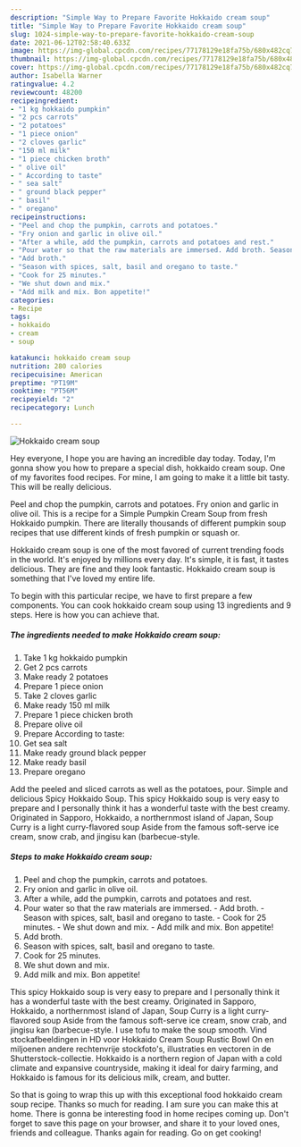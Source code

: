 ```yaml
---
description: "Simple Way to Prepare Favorite Hokkaido cream soup"
title: "Simple Way to Prepare Favorite Hokkaido cream soup"
slug: 1024-simple-way-to-prepare-favorite-hokkaido-cream-soup
date: 2021-06-12T02:58:40.633Z
image: https://img-global.cpcdn.com/recipes/77178129e18fa75b/680x482cq70/hokkaido-cream-soup-recipe-main-photo.jpg
thumbnail: https://img-global.cpcdn.com/recipes/77178129e18fa75b/680x482cq70/hokkaido-cream-soup-recipe-main-photo.jpg
cover: https://img-global.cpcdn.com/recipes/77178129e18fa75b/680x482cq70/hokkaido-cream-soup-recipe-main-photo.jpg
author: Isabella Warner
ratingvalue: 4.2
reviewcount: 48200
recipeingredient:
- "1 kg hokkaido pumpkin"
- "2 pcs carrots"
- "2 potatoes"
- "1 piece onion"
- "2 cloves garlic"
- "150 ml milk"
- "1 piece chicken broth"
- " olive oil"
- " According to taste"
- " sea salt"
- " ground black pepper"
- " basil"
- " oregano"
recipeinstructions:
- "Peel and chop the pumpkin, carrots and potatoes."
- "Fry onion and garlic in olive oil."
- "After a while, add the pumpkin, carrots and potatoes and rest."
- "Pour water so that the raw materials are immersed. Add broth. Season with spices, salt, basil and oregano to taste. Cook for 25 minutes. We shut down and mix. Add milk and mix. Bon appetite!"
- "Add broth."
- "Season with spices, salt, basil and oregano to taste."
- "Cook for 25 minutes."
- "We shut down and mix."
- "Add milk and mix. Bon appetite!"
categories:
- Recipe
tags:
- hokkaido
- cream
- soup

katakunci: hokkaido cream soup 
nutrition: 280 calories
recipecuisine: American
preptime: "PT19M"
cooktime: "PT56M"
recipeyield: "2"
recipecategory: Lunch

---
```



![Hokkaido cream soup](https://img-global.cpcdn.com/recipes/77178129e18fa75b/680x482cq70/hokkaido-cream-soup-recipe-main-photo.jpg)

Hey everyone, I hope you are having an incredible day today. Today, I'm gonna show you how to prepare a special dish, hokkaido cream soup. One of my favorites food recipes. For mine, I am going to make it a little bit tasty. This will be really delicious.

Peel and chop the pumpkin, carrots and potatoes. Fry onion and garlic in olive oil. This is a recipe for a Simple Pumpkin Cream Soup from fresh Hokkaido pumpkin. There are literally thousands of different pumpkin soup recipes that use different kinds of fresh pumpkin or squash or.

Hokkaido cream soup is one of the most favored of current trending foods in the world. It's enjoyed by millions every day. It's simple, it is fast, it tastes delicious. They are fine and they look fantastic. Hokkaido cream soup is something that I've loved my entire life.


To begin with this particular recipe, we have to first prepare a few components. You can cook hokkaido cream soup using 13 ingredients and 9 steps. Here is how you can achieve that.

<!--inarticleads1-->

##### The ingredients needed to make Hokkaido cream soup:

1. Take 1 kg hokkaido pumpkin
1. Get 2 pcs carrots
1. Make ready 2 potatoes
1. Prepare 1 piece onion
1. Take 2 cloves garlic
1. Make ready 150 ml milk
1. Prepare 1 piece chicken broth
1. Prepare  olive oil
1. Prepare  According to taste:
1. Get  sea salt
1. Make ready  ground black pepper
1. Make ready  basil
1. Prepare  oregano


Add the peeled and sliced carrots as well as the potatoes, pour. Simple and delicious Spicy Hokkaido Soup. This spicy Hokkaido soup is very easy to prepare and I personally think it has a wonderful taste with the best creamy. Originated in Sapporo, Hokkaido, a northernmost island of Japan, Soup Curry is a light curry-flavored soup Aside from the famous soft-serve ice cream, snow crab, and jingisu kan (barbecue-style. 

<!--inarticleads2-->

##### Steps to make Hokkaido cream soup:

1. Peel and chop the pumpkin, carrots and potatoes.
1. Fry onion and garlic in olive oil.
1. After a while, add the pumpkin, carrots and potatoes and rest.
1. Pour water so that the raw materials are immersed. - Add broth. - Season with spices, salt, basil and oregano to taste. - Cook for 25 minutes. - We shut down and mix. - Add milk and mix. Bon appetite!
1. Add broth.
1. Season with spices, salt, basil and oregano to taste.
1. Cook for 25 minutes.
1. We shut down and mix.
1. Add milk and mix. Bon appetite!


This spicy Hokkaido soup is very easy to prepare and I personally think it has a wonderful taste with the best creamy. Originated in Sapporo, Hokkaido, a northernmost island of Japan, Soup Curry is a light curry-flavored soup Aside from the famous soft-serve ice cream, snow crab, and jingisu kan (barbecue-style. I use tofu to make the soup smooth. Vind stockafbeeldingen in HD voor Hokkaido Cream Soup Rustic Bowl On en miljoenen andere rechtenvrije stockfoto&#39;s, illustraties en vectoren in de Shutterstock-collectie. Hokkaido is a northern region of Japan with a cold climate and expansive countryside, making it ideal for dairy farming, and Hokkaido is famous for its delicious milk, cream, and butter. 

So that is going to wrap this up with this exceptional food hokkaido cream soup recipe. Thanks so much for reading. I am sure you can make this at home. There is gonna be interesting food in home recipes coming up. Don't forget to save this page on your browser, and share it to your loved ones, friends and colleague. Thanks again for reading. Go on get cooking!
